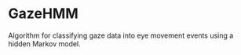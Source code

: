 # GazeHMM
Algorithm for classifying gaze data into eye movement events using a hidden Markov model.
